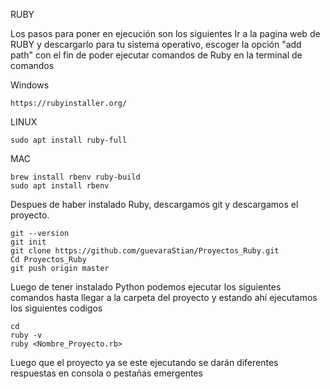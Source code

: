 RUBY


Los pasos para poner en ejecución son los siguientes
Ir a la pagina web de RUBY y descargarlo para tu sistema operativo, escoger la opción "add path" con el fin de poder ejecutar comandos de Ruby en la terminal de comandos

Windows
```Pagina web
https://rubyinstaller.org/
```

LINUX
```Terminal de comandos
sudo apt install ruby-full
```

MAC
```Terminal de comandos
brew install rbenv ruby-build 
sudo apt install rbenv
```

Despues de haber instalado Ruby, descargamos git y descargamos el proyecto.
```Terminal de comandos
git --version
git init
git clone https://github.com/guevaraStian/Proyectos_Ruby.git
Cd Proyectos_Ruby
git push origin master
```

Luego de tener instalado Python podemos ejecutar los siguientes comandos hasta llegar a la carpeta del proyecto y estando ahí ejecutamos los siguientes codigos

```Terminal de comandos
cd    
ruby -v
ruby <Nombre_Proyecto.rb>

```
Luego que el proyecto ya se este ejecutando se darán diferentes respuestas en consola o pestañas emergentes

